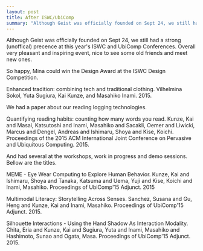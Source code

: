 ```yaml
---
layout: post
title: After ISWC/UbiComp
summary: "Although Geist was officially founded on Sept 24, we still had a strong (unofficial) presence at this year's ISWC and UbiComp Conferences."
---
```

Although Geist was officially founded on Sept 24,
we still had a strong (unoffical) precence at this year's ISWC and UbiComp Conferences.
Overall very pleasant and inspiring event, nice to see some old friends and meet new ones.

So happy, Mina could win the Design Award at the ISWC Design Competition.

Enhanced tradition: combining tech and traditional clothing.
Vilhelmina Sokol, Yuta Sugiura, Kai Kunze, and Masahiko Inami. 2015.

We had a paper about our reading logging technologies.

Quantifying reading habits: counting how many words you read. Kunze, Kai and Masai, Katsutoshi and Inami, Masahiko and Sacakli, Oemer and Liwicki, Marcus and Dengel, Andreas and Ishimaru, Shoya and Kise, Koichi. Proceedings of the 2015 ACM International Joint Conference on Pervasive and Ubiquitous Computing. 2015. 

And had several at the workshops, work in progress and demo sessions. Bellow are the titles.

MEME - Eye Wear Computing to Explore Human Behavior. Kunze, Kai and Ishimaru, Shoya and Tanaka, Katsuma and Uema, Yuji and Kise, Koichi and Inami, Masahiko. Proceedings of UbiComp'15 Adjunct. 2015

Multimodal Literacy: Storytelling Across Senses. Sanchez, Susana and Gu, Heng and Kunze, Kai and Inami, Masahiko. Proceedings of UbiComp'15 Adjunct. 2015.

Silhouette Interactions - Using the Hand Shadow As Interaction Modality. Chita, Eria and Kunze, Kai and Sugiura, Yuta and Inami, Masahiko and Hashimoto, Sunao and Ogata, Masa. Proceedings of UbiComp'15 Adjunct. 2015.


